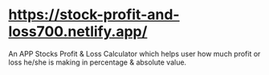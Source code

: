 # https://stock-profit-and-loss700.netlify.app/
An APP Stocks Profit &amp; Loss Calculator which helps user how much profit or loss he/she is making in percentage &amp; absolute value. 
